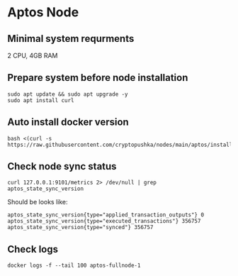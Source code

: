 # Aptos Node
## Minimal system requrments 

2 CPU, 4GB RAM

## Prepare system before node installation
```
sudo apt update && sudo apt upgrade -y
sudo apt install curl
```

## Auto install docker version
```
bash <(curl -s https://raw.githubusercontent.com/cryptopushka/nodes/main/aptos/install.sh)
```

## Check node sync status
```
curl 127.0.0.1:9101/metrics 2> /dev/null | grep aptos_state_sync_version
```

Should be looks like:

```
aptos_state_sync_version{type="applied_transaction_outputs"} 0
aptos_state_sync_version{type="executed_transactions"} 356757
aptos_state_sync_version{type="synced"} 356757
```

## Check logs

```
docker logs -f --tail 100 aptos-fullnode-1
```

